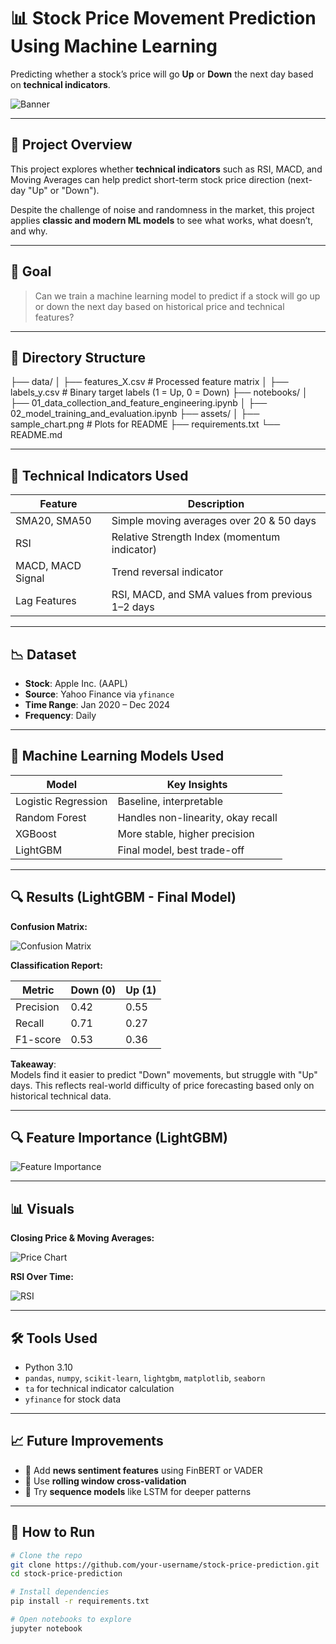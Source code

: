 # 📊 Stock Price Movement Prediction Using Machine Learning

Predicting whether a stock’s price will go **Up** or **Down** the next day based on **technical indicators**.

![Banner](assets/banner.png) <!-- Replace with your actual banner or project image -->

---

## 📌 Project Overview

This project explores whether **technical indicators** such as RSI, MACD, and Moving Averages can help predict short-term stock price direction (next-day "Up" or "Down").

Despite the challenge of noise and randomness in the market, this project applies **classic and modern ML models** to see what works, what doesn’t, and why.

---

## 🎯 Goal

> Can we train a machine learning model to predict if a stock will go up or down the next day based on historical price and technical features?

---

## 📁 Directory Structure



├── data/
│ ├── features_X.csv # Processed feature matrix
│ ├── labels_y.csv # Binary target labels (1 = Up, 0 = Down)
├── notebooks/
│ ├── 01_data_collection_and_feature_engineering.ipynb
│ ├── 02_model_training_and_evaluation.ipynb
├── assets/
│ ├── sample_chart.png # Plots for README
├── requirements.txt
└── README.md



---

## 🧪 Technical Indicators Used

| Feature | Description |
|--------|-------------|
| SMA20, SMA50 | Simple moving averages over 20 & 50 days |
| RSI | Relative Strength Index (momentum indicator) |
| MACD, MACD Signal | Trend reversal indicator |
| Lag Features | RSI, MACD, and SMA values from previous 1–2 days |

---

## 📉 Dataset

- **Stock**: Apple Inc. (AAPL)
- **Source**: Yahoo Finance via `yfinance`
- **Time Range**: Jan 2020 – Dec 2024
- **Frequency**: Daily

---

## 🤖 Machine Learning Models Used

| Model                | Key Insights |
|---------------------|--------------|
| Logistic Regression | Baseline, interpretable |
| Random Forest       | Handles non-linearity, okay recall |
| XGBoost             | More stable, higher precision |
| LightGBM            | Final model, best trade-off |

---

## 🔍 Results (LightGBM - Final Model)

**Confusion Matrix:**

![Confusion Matrix](assets/lightgbm_conf_matrix.png)

**Classification Report:**

| Metric       | Down (0) | Up (1) |
|--------------|----------|--------|
| Precision    | 0.42     | 0.55   |
| Recall       | 0.71     | 0.27   |
| F1-score     | 0.53     | 0.36   |

**Takeaway**:  
Models find it easier to predict "Down" movements, but struggle with "Up" days. This reflects real-world difficulty of price forecasting based only on historical technical data.

---

## 🔍 Feature Importance (LightGBM)

![Feature Importance](assets/feature_importance.png)

---

## 📊 Visuals

**Closing Price & Moving Averages:**

![Price Chart](assets/price_with_sma.png)

**RSI Over Time:**

![RSI](assets/rsi_plot.png)

---

## 🛠 Tools Used

- Python 3.10
- `pandas`, `numpy`, `scikit-learn`, `lightgbm`, `matplotlib`, `seaborn`
- `ta` for technical indicator calculation
- `yfinance` for stock data

---

## 📈 Future Improvements

- 🔮 Add **news sentiment features** using FinBERT or VADER
- 🔁 Use **rolling window cross-validation**
- 🧠 Try **sequence models** like LSTM for deeper patterns

---

## 📎 How to Run

```bash
# Clone the repo
git clone https://github.com/your-username/stock-price-prediction.git
cd stock-price-prediction

# Install dependencies
pip install -r requirements.txt

# Open notebooks to explore
jupyter notebook
